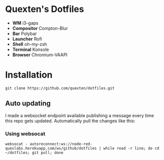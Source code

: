 # Quexten's Dotfiles

* **WM** i3-gaps
* **Compositor** Compton-Blur
* **Bar** Polybar
* **Launcher** Rofi
* **Shell** oh-my-zsh
* **Terminal** Konsole
* **Browser** Chromium-VAAPI

# Installation
```
git clone https://github.com/quexten/dotfiles.git
```

## Auto updating

I made a websocket endpoint available publishing a message every time this repo gets updated.
Automatically pull the changes like this:

### Using websocat

```
websocat - autoreconnect:ws://node-red-quexlabs.herokuapp.com/ws/github/dotfiles | while read -r line; do cd ~/dotfiles; git pull; done
```
